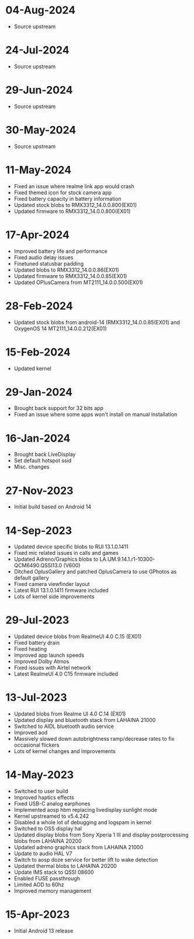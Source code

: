 # 04-Aug-2024
- Source upstream

# 24-Jul-2024
- Source upstream

# 29-Jun-2024
- Source upstream

# 30-May-2024
- Source upstream

# 11-May-2024
- Fixed an issue where realme link app would crash
- Fixed themed icon for stock camera app
- Fixed battery capacity in battery information
- Updated stock blobs to RMX3312_14.0.0.800(EX01)
- Updated firmware to RMX3312_14.0.0.800(EX01)

# 17-Apr-2024
- Improved battery life and performance
- Fixed audio delay issues
- Finetuned statusbar padding
- Updated blobs to RMX3312_14.0.0.86(EX01)
- Updated firmware to RMX3312_14.0.0.85(EX01)
- Updated OPlusCamera from MT2111_14.0.0.500(EX01)

# 28-Feb-2024
- Updated stock blobs from android-14 (RMX3312_14.0.0.85(EX01) and OxygenOS 14 MT2111_14.0.0.212(EX01)

# 15-Feb-2024
- Updated kernel

# 29-Jan-2024
- Brought back support for 32 bits app
- Fixed an issue where some apps won't install on manual installation

# 16-Jan-2024
- Brought back LiveDisplay
- Set default hotspot ssid
- Misc. changes

# 27-Nov-2023
- Initial build based on Android 14

# 14-Sep-2023
- Updated device specific blobs to RUI 13.1.0.1411
- Fixed mic related issues in calls and games
- Updated Adreno/Graphics blobs to LA.UM.9.14.1.r1-10300-QCM6490.QSSI13.0 (V600)
- Ditched OplusGallery and patched OplusCamera to use GPhotos as default gallery
- Fixed camera viewfinder layout
- Latest RUI 13.1.0.1411 firmware included
- Lots of kernel side improvements

# 29-Jul-2023
- Updated device blobs from RealmeUI 4.0 C.15 (EX01)
- Fixed battery drain
- Fixed heating
- Improved app launch speeds 
- Improved Dolby Atmos
- Fixed issues with Airtel network
- Latest RealmeUI 4.0 C15 firmware included

# 13-Jul-2023
- Updated blobs from Realme UI 4.0 C.14 (EX01)
- Updated display and bluetooth stack from LAHAINA 21000
- Switched to AIDL bluetooth audio service
- Improved aod
- Massively slowed down autobrightness ramp/decrease rates to fix occasional flickers
- Lots of kernel changes and improvements

# 14-May-2023
- Switched to user build
- Improved haptics effects
- Fixed USB-C analog earphones 
- Implemented aosp hbm replacing livedisplay sunlight mode
- Kernel upstreamed to v5.4.242
- Disabled a whole lot of debugging and logspam in kernel
- Switched to OSS display hal
- Updated display blobs from Sony Xperia 1 III and display postprocessing blobs from LAHAINA 20200
- Updated adreno graphics stack from LAHAINA 21000
- Update to audio HAL V7 
- Switch to aosp doze service for better lift to wake detection
- Updated thermal blobs to LAHAINA 20200
- Update IMS stack to QSSI 08600
- Enabled FUSE passthrough
- Limited AOD to 60hz
- Improved memory management

# 15-Apr-2023
- Initial Android 13 release
